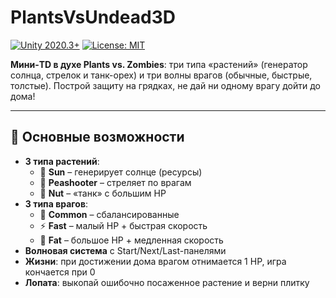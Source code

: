 # PlantsVsUndead3D

[![Unity 2020.3+](https://img.shields.io/badge/Unity-2020.3%2B-blue.svg)](https://unity.com/) [![License: MIT](https://img.shields.io/badge/License-MIT-green.svg)](LICENSE)

**Мини-TD в духе Plants vs. Zombies**: три типа «растений» (генератор солнца, стрелок и танк-орех) и три волны врагов (обычные, быстрые, толстые). Построй защиту на грядках, не дай ни одному врагу дойти до дома!

---

## 🎯 Основные возможности

- **3 типа растений**:  
  - 🌻 **Sun** – генерирует солнце (ресурсы)  
  - 🌱 **Peashooter** – стреляет по врагам  
  - 🌰 **Nut** – «танк» с большим HP  
- **3 типа врагов**:  
  - 🐝 **Common** – сбалансированные  
  - ⚡ **Fast** – малый HP + быстрая скорость  
  - 🐖 **Fat** – большое HP + медленная скорость  
- **Волновая система** с Start/Next/Last-панелями  
- **Жизни**: при достижении дома врагом отнимается 1 HP, игра кончается при 0  
- **Лопата**: выкопай ошибочно посаженное растение и верни плитку
